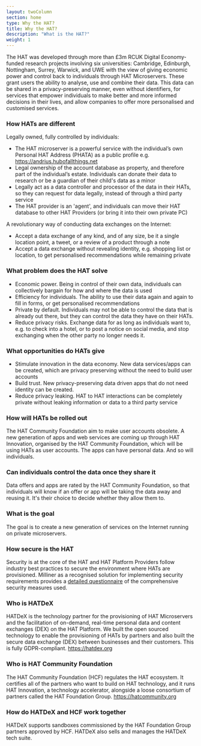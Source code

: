 ```yaml
---
layout: twoColumn
section: home
type: Why the HAT?
title: Why the HAT?
description: "What is the HAT?"
weight: 1
---
```


The HAT was developed through more than £3m RCUK Digital Economy-funded research projects involving six universities: Cambridge, Edinburgh, Nottingham, Surrey, Warwick, and UWE with the view of giving economic power and control back to individuals through HAT Microservers. These grant users the ability to analyse, use and combine their data. This data can be shared in a privacy-preserving manner, even without identifiers, for services that empower individuals to make better and more informed decisions in their lives, and allow companies to offer more personalised and customised services. 

### How HATs are different

Legally owned, fully controlled by individuals:

- The HAT microserver is a powerful service with the individual’s own Personal HAT Address (PHATA) as a public profile e.g. https://andrius.hubofallthings.net
- Legal ownership of the account database as property, and therefore part of the individual’s estate. Individuals can donate their data to research or be a guardian of their child's data as a minor 
- Legally act as a data controller and processor of the data in their HATs, so they can request for data legally, instead of through a third party service
- The HAT provider is an 'agent', and individuals can move their HAT database to other HAT Providers (or bring it into their own private PC)

A revolutionary way of conducting data exchanges on the Internet:

- Accept a data exchange of any kind, and of any size, be it a single location point, a tweet, or a review of a product through a note
- Accept a data exchange without revealing identity, e.g. shopping list or location, to get personalised recommendations while remaining private

### What problem does the HAT solve

- Economic power. Being in control of their own data, individuals can collectively bargain for how and where the data is used
- Efficiency for individuals. The ability to use their data again and again to fill in forms, or get personalised recommendations
- Private by default. Individuals may not be able to control the data that is already out there, but they can control the data they have on their HATs. 
- Reduce privacy risks. Exchange data for as long as individuals want to, e.g. to check into a hotel, or to post a notice on social media, and stop exchanging when the other party no longer needs it.

### What opportunities do HATs give

- Stimulate innovation in the data economy. New data services/apps can be created, which are privacy preserving without the need to build user accounts
- Build trust. New privacy-preserving data driven apps that do not need identity can be created. 
- Reduce privacy leaking. HAT to HAT interactions can be completely private without leaking information or data to a third party service

### How will HATs be rolled out

The HAT Community Foundation aim to make user accounts obsolete. A new generation of apps and web services are coming up through HAT Innovation, organised by the HAT Community Foundation, which will be using HATs as user accounts. The apps can have personal data. And so will individuals.

### Can individuals control the data once they share it

Data offers and apps are rated by the HAT Community Foundation, so that individuals will know if an offer or app will be taking the data away and reusing it. It's their choice to decide whether they allow them to.

### What is the goal

The goal is to create a new generation of services on the Internet running on private microservers. 

### How secure is the HAT

Security is at the core of the HAT and HAT Platform Providers follow industry best practices to secure the environment where HATs are provisioned. Milliner as a recognised solution for implementing security requirements provides a [detailed questionnaire](../tech-stack/milliner.html) of the comprehensive security measures used.

### Who is HATDeX

HATDeX is the technology partner for the provisioning of HAT Microservers and the facilitation of on-demand, real-time personal data and content exchanges (DEX) on the HAT Platform. We built the open sourced technology to enable the provisioning of HATs by partners and also built the secure data exchange (DEX) between businesses and their customers. This is fully GDPR-compliant. https://hatdex.org 

### Who is HAT Community Foundation

The HAT Community Foundation (HCF) regulates the HAT ecosystem. It certifies all of the partners who want to build on HAT technology, and it runs HAT Innovation, a technology accelerator, alongside a loose consortium of partners called the HAT Foundation Group. https://hatcommunity.org 

### How do HATDeX and HCF work together

HATDeX supports sandboxes commissioned by the HAT Foundation Group partners approved by HCF. HATDeX also sells and manages the HATDeX tech suite.


